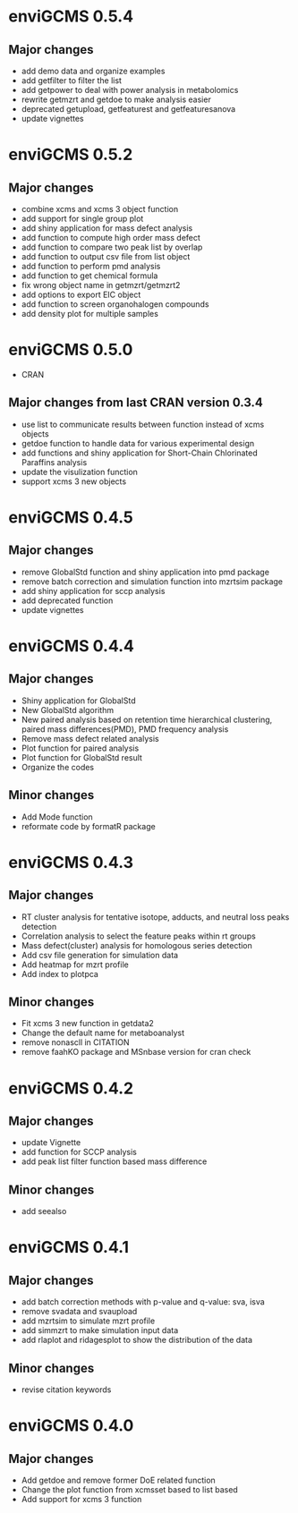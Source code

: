 # enviGCMS 0.5.4

## Major changes

- add demo data and organize examples
- add getfilter to filter the list
- add getpower to deal with power analysis in metabolomics
- rewrite getmzrt and getdoe to make analysis easier
- deprecated getupload, getfeaturest and getfeaturesanova
- update vignettes

# enviGCMS 0.5.2

## Major changes

- combine xcms and xcms 3 object function
- add support for single group plot
- add shiny application for mass defect analysis
- add function to compute high order mass defect
- add function to compare two peak list by overlap
- add function to output csv file from list object
- add function to perform pmd analysis
- add function to get chemical formula
- fix wrong object name in getmzrt/getmzrt2
- add options to export EIC object
- add function to screen organohalogen compounds
- add density plot for multiple samples

# enviGCMS 0.5.0

- CRAN

## Major changes from last CRAN version 0.3.4

- use list to communicate results between function instead of xcms objects
- getdoe function to handle data for various experimental design
- add functions and shiny application for Short-Chain Chlorinated Paraffins analysis
- update the visulization function
- support xcms 3 new objects

# enviGCMS 0.4.5

## Major changes

- remove GlobalStd function and shiny application into pmd package
- remove batch correction and simulation function into mzrtsim package
- add shiny application for sccp analysis
- add deprecated function
- update vignettes

# enviGCMS 0.4.4

## Major changes

- Shiny application for GlobalStd
- New GlobalStd algorithm
- New paired analysis based on retention time hierarchical clustering, paired mass differences(PMD), PMD frequency analysis
- Remove mass defect related analysis
- Plot function for paired analysis
- Plot function for GlobalStd result
- Organize the codes

## Minor changes

- Add Mode function
- reformate code by formatR package

# enviGCMS 0.4.3

## Major changes

- RT cluster analysis for tentative isotope, adducts, and neutral loss peaks detection
- Correlation analysis to select the feature peaks within rt groups
- Mass defect(cluster) analysis for homologous series detection
- Add csv file generation for simulation data
- Add heatmap for mzrt profile
- Add index to plotpca

## Minor changes

- Fit xcms 3 new function in getdata2
- Change the default name for metaboanalyst
- remove nonascll in CITATION
- remove faahKO package and MSnbase version for cran check

# enviGCMS 0.4.2

## Major changes

- update Vignette
- add function for SCCP analysis
- add peak list filter function based mass difference

## Minor changes

- add seealso

# enviGCMS 0.4.1

## Major changes

- add batch correction methods with p-value and q-value: sva, isva
- remove svadata and svaupload
- add mzrtsim to simulate mzrt profile
- add simmzrt to make simulation input data
- add rlaplot and ridagesplot to show the distribution of the data

## Minor changes

- revise citation keywords

# enviGCMS 0.4.0

## Major changes

- Add getdoe and remove former DoE related function
- Change the plot function from xcmsset based to list based
- Add support for xcms 3 function
